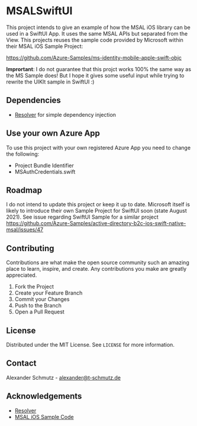 # MSALSwiftUI

This project intends to give an example of how the MSAL iOS library can be used in a SwiftUI App. 
It uses the same MSAL APIs but separated from the View. 
This projects reuses the sample code provided by Microsoft within their MSAL iOS Sample Project:

https://github.com/Azure-Samples/ms-identity-mobile-apple-swift-objc

**Imprortant**: I do not guarantee that this projct works 100% the same way as the MS Sample does! But I hope it gives some useful input while trying to rewrite the UIKIt sample in SwiftUI :)


## Dependencies
* [Resolver](https://github.com/hmlongco/Resolver) for simple dependency injection


## Use your own Azure App

To use this project with your own registered Azure App you need to change the following:
* Project Bundle Identifier
* MSAuthCredentials.swift


## Roadmap

I do not intend to update this project or keep it up to date. 
Microsoft itself is likely to introduce their own Sample Project for SwiftUI soon (state August 2021).
See issue regarding SwiftUI Sample for a similar project https://github.com/Azure-Samples/active-directory-b2c-ios-swift-native-msal/issues/47


## Contributing

Contributions are what make the open source community such an amazing place to learn, inspire, and create. Any contributions you make are greatly appreciated.

1. Fork the Project
2. Create your Feature Branch
3. Commit your Changes
4. Push to the Branch
5. Open a Pull Request


## License

Distributed under the MIT License. See `LICENSE` for more information.


## Contact

Alexander Schmutz - alexander@t-schmutz.de


## Acknowledgements
* [Resolver](https://github.com/hmlongco/Resolver)
* [MSAL iOS Sample Code](https://github.com/AzureAD/microsoft-authentication-library-for-objc)
